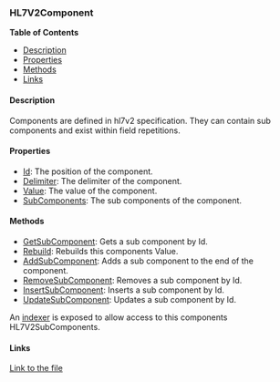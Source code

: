 ### HL7V2Component

**Table of Contents**
- [Description](#description)
- [Properties](#properties)
- [Methods](#methods)
- [Links](#links)

#### Description

Components are defined in hl7v2 specification. They can contain sub components and exist within field repetitions.

#### Properties

- [Id](../api/ExpressionEvaluatorForDotNet.HL7V2Component.html#ExpressionEvaluatorForDotNet_HL7V2Component_Id): The position of the component.
- [Delimiter](../api/ExpressionEvaluatorForDotNet.HL7V2Component.html#ExpressionEvaluatorForDotNet_HL7V2Component_Delimiter): The delimiter of the component.
- [Value](../api/ExpressionEvaluatorForDotNet.HL7V2Component.html#ExpressionEvaluatorForDotNet_HL7V2Component_Value): The value of the component.
- [SubComponents](../api/ExpressionEvaluatorForDotNet.HL7V2Component.html#ExpressionEvaluatorForDotNet_HL7V2Component_SubComponents): The sub components of the component.

#### Methods

- [GetSubComponent](../api/ExpressionEvaluatorForDotNet.HL7V2Component.html#ExpressionEvaluatorForDotNet_HL7V2Component_GetSubComponent_System_Int32_): Gets a sub component by Id.
- [Rebuild](../api/ExpressionEvaluatorForDotNet.HL7V2Component.html#ExpressionEvaluatorForDotNet_HL7V2Component_Rebuild): Rebuilds this components Value.
- [AddSubComponent](../api/ExpressionEvaluatorForDotNet.HL7V2Component.html#ExpressionEvaluatorForDotNet_HL7V2Component_AddSubComponent_System_String_): Adds a sub component to the end of the component.
- [RemoveSubComponent](../api/ExpressionEvaluatorForDotNet.HL7V2Component.html#ExpressionEvaluatorForDotNet_HL7V2Component_RemoveSubComponent_System_Int32_): Removes a sub component by Id.
- [InsertSubComponent](../api/ExpressionEvaluatorForDotNet.HL7V2Component.html#ExpressionEvaluatorForDotNet_HL7V2Component_InsertSubComponent_System_Int32_System_String_): Inserts a sub component by Id.
- [UpdateSubComponent](../api/ExpressionEvaluatorForDotNet.HL7V2Component.html#ExpressionEvaluatorForDotNet_HL7V2Component_UpdateSubComponent_System_Int32_System_String_): Updates a sub component by Id.

An [indexer](../api/ExpressionEvaluatorForDotNet.HL7V2Component.html#ExpressionEvaluatorForDotNet_HL7V2Component_Item_System_Int32_) is exposed to allow access to this components HL7V2SubComponents.

#### Links

[Link to the file](../api/ExpressionEvaluatorForDotNet.HL7V2Component.html)